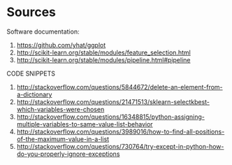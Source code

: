 Sources
=====

Software documentation:

1.  https://github.com/yhat/ggplot
1. http://scikit-learn.org/stable/modules/feature_selection.html
3. http://scikit-learn.org/stable/modules/pipeline.html#pipeline

CODE SNIPPETS

1. http://stackoverflow.com/questions/5844672/delete-an-element-from-a-dictionary
2. http://stackoverflow.com/questions/21471513/sklearn-selectkbest-which-variables-were-chosen
3. http://stackoverflow.com/questions/16348815/python-assigning-multiple-variables-to-same-value-list-behavior
4. http://stackoverflow.com/questions/3989016/how-to-find-all-positions-of-the-maximum-value-in-a-list
5. http://stackoverflow.com/questions/730764/try-except-in-python-how-do-you-properly-ignore-exceptions

